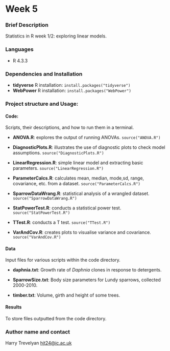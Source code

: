 # Week 5

### Brief Description
Statistics in R week 1/2: exploring linear models.

### Languages
- R 4.3.3

### Dependencies and Installation

- **tidyverse**
  R installation:
  `install.packages("tidyverse")`
- **WebPower**
R installation:
`install.packages("WebPower")`
  
### Project structure and Usage:

#### Code:  
Scripts, their descriptions, and how to run them in a terminal.

- **ANOVA.R**: explores the output of running ANOVAs.
  `source("ANOVA.R")`

- **DiagnosticPlots.R**: illustrates the use of diagnostic plots to check model assumptions.
  `source("DiagnosticPlots.R")`

- **LinearRegression.R**: simple linear model and extracting basic parameters.
  `source("LinearRegression.R")`

- **ParameterCalcs.R**: calculates mean, median, mode,sd, range, covariance, etc. from a dataset.
  `source("ParameterCalcs.R")`

- **SparrowDataWrang.R**: statistical analysis of a wrangled dataset.
  `source("SparrowDataWrang.R")`

- **StatPowerTest.R**: conducts a statistical power test.
  `source("StatPowerTest.R")`

- **TTest.R**: conducts a T test.
  `source("TTest.R")`

- **VarAndCov.R**: creates plots to visualise variance and covariance.
  `source("VarAndCov.R")`


#### Data
Input files for various scripts within the code directory.

- **daphnia.txt**: Growth rate of *Daphnia* clones in response to detergents.

- **SparrowSize.txt**: Body size parameters for Lundy sparrows, collected 2000-2010.

- **timber.txt**: Volume, girth and height of some trees.

#### Results
To store files outputted from the code directory.

### Author name and contact
Harry Trevelyan
hjt24@ic.ac.uk
